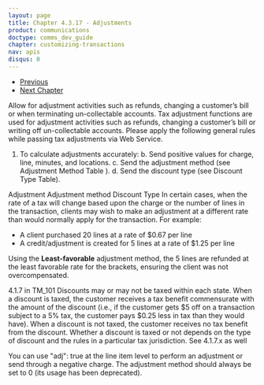 ```yaml
---
layout: page
title: Chapter 4.3.17 - Adjustments
product: communications
doctype: comms_dev_guide
chapter: customizing-transactions
nav: apis
disqus: 0
---
```


<ul class="pager">
  <li class="previous"><a href="/communications/dev-guide/customizing-transactions/sample-transactions/transaction-information/"><i class="glyphicon glyphicon-chevron-left"></i>Previous</a></li>
  <li class="next"><a href="/communications/dev-guide/reference/">Next Chapter<i class="glyphicon glyphicon-chevron-right"></i></a></li>
</ul>

Allow for adjustment activities such as refunds, changing a customer’s bill or when terminating un-collectable accounts.
Tax adjustment functions are used for adjustment activities such as refunds, changing a customer’s bill or writing off un-collectable accounts. Please apply the following general rules while passing tax adjustments via Web Service.
1. To calculate adjustments accurately:
b. Send positive values for charge, line, minutes, and locations.
c. Send the adjustment method (see Adjustment Method Table ).
d. Send the discount type (see Discount Type Table).


Adjustment
Adjustment method
Discount Type
In certain cases, when the rate of a tax will change based upon the charge or the number of lines in the transaction, clients may wish to make an adjustment at a different rate than would normally apply for the transaction. For example:
<ul class="dev-guide-list">
<li>A client purchased 20 lines at a rate of $0.67 per line</li>
<li>A credit/adjustment is created for 5 lines at a rate of $1.25 per line</li>
</ul>
Using the <b>Least-favorable</b> adjustment method, the 5 lines are refunded at the least favorable rate for the brackets, ensuring the client was not overcompensated.

4.1.7 in TM_101
Discounts may or may not be taxed within each state. When a discount is taxed, the customer receives a tax benefit commensurate with the amount of the discount (i.e., if the customer gets $5 off on a transaction subject to a 5% tax, the customer pays $0.25 less in tax than they would have). When a
discount is not taxed, the customer receives no tax benefit from the discount. Whether a discount is taxed or not depends on the type of discount and the rules in a particular tax jurisdiction.
See 4.1.7.x as well


You can use "adj": true at the line item level to perform an adjustment or send through a negative charge. The adjustment method should always be set to 0 (its usage has been deprecated).
